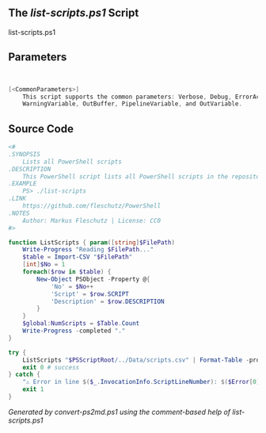 ## The *list-scripts.ps1* Script

list-scripts.ps1 


## Parameters
```powershell


[<CommonParameters>]
    This script supports the common parameters: Verbose, Debug, ErrorAction, ErrorVariable, WarningAction, 
    WarningVariable, OutBuffer, PipelineVariable, and OutVariable.
```

## Source Code
```powershell
<#
.SYNOPSIS
	Lists all PowerShell scripts
.DESCRIPTION
	This PowerShell script lists all PowerShell scripts in the repository (sorted alphabetically).
.EXAMPLE
	PS> ./list-scripts
.LINK
	https://github.com/fleschutz/PowerShell
.NOTES
	Author: Markus Fleschutz | License: CC0
#>

function ListScripts { param([string]$FilePath)
	Write-Progress "Reading $FilePath..."
	$table = Import-CSV "$FilePath"
	[int]$No = 1
	foreach($row in $table) {
		New-Object PSObject -Property @{
			'No' = $No++
			'Script' = $row.SCRIPT
			'Description' = $row.DESCRIPTION
		}
	}
	$global:NumScripts = $Table.Count
	Write-Progress -completed "."
}

try {
	ListScripts "$PSScriptRoot/../Data/scripts.csv" | Format-Table -property No,Script,Description
	exit 0 # success
} catch {
	"⚠️ Error in line $($_.InvocationInfo.ScriptLineNumber): $($Error[0])"
	exit 1
}
```

*Generated by convert-ps2md.ps1 using the comment-based help of list-scripts.ps1*
